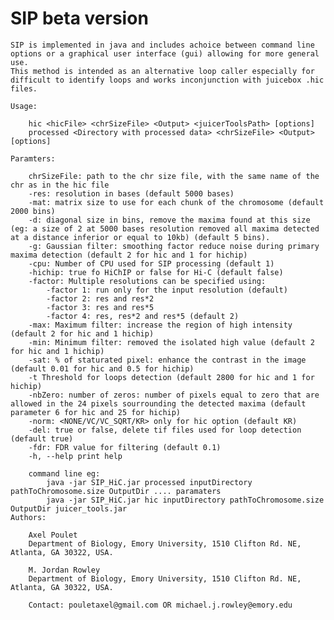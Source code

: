 # SIP beta version
	SIP is implemented in java and includes achoice between command line options or a graphical user interface (gui) allowing for more general use. 
	This method is intended as an alternative loop caller especially for difficult to identify loops and works inconjunction with juicebox .hic files.

	Usage:
	 
	 	hic <hicFile> <chrSizeFile> <Output> <juicerToolsPath> [options]
		processed <Directory with processed data> <chrSizeFile> <Output> [options]

	Paramters:
	
		chrSizeFile: path to the chr size file, with the same name of the chr as in the hic file
		-res: resolution in bases (default 5000 bases)
		-mat: matrix size to use for each chunk of the chromosome (default 2000 bins)
		-d: diagonal size in bins, remove the maxima found at this size (eg: a size of 2 at 5000 bases resolution removed all maxima detected at a distance inferior or equal to 10kb) (default 5 bins).
		-g: Gaussian filter: smoothing factor reduce noise during primary maxima detection (default 2 for hic and 1 for hichip)
		-cpu: Number of CPU used for SIP processing (default 1)
		-hichip: true fo HiChIP or false for Hi-C (default false)
		-factor: Multiple resolutions can be specified using: 
			-factor 1: run only for the input resolution (default)
			-factor 2: res and res*2
			-factor 3: res and res*5
			-factor 4: res, res*2 and res*5 (default 2)
		-max: Maximum filter: increase the region of high intensity (default 2 for hic and 1 hichip)
		-min: Minimum filter: removed the isolated high value (default 2 for hic and 1 hichip)
		-sat: % of staturated pixel: enhance the contrast in the image (default 0.01 for hic and 0.5 for hichip)
		-t Threshold for loops detection (default 2800 for hic and 1 for hichip)
		-nbZero: number of zeros: number of pixels equal to zero that are allowed in the 24 pixels sourrounding the detected maxima (default parameter 6 for hic and 25 for hichip)
		-norm: <NONE/VC/VC_SQRT/KR> only for hic option (default KR)
		-del: true or false, delete tif files used for loop detection (default true)
		-fdr: FDR value for filtering (default 0.1)
		-h, --help print help

		command line eg:
			java -jar SIP_HiC.jar processed inputDirectory pathToChromosome.size OutputDir .... paramaters
			java -jar SIP_HiC.jar hic inputDirectory pathToChromosome.size OutputDir juicer_tools.jar
	Authors:
		
		Axel Poulet
		Department of Biology, Emory University, 1510 Clifton Rd. NE, Atlanta, GA 30322, USA.
		
		M. Jordan Rowley
		Department of Biology, Emory University, 1510 Clifton Rd. NE, Atlanta, GA 30322, USA.
		
		Contact: pouletaxel@gmail.com OR michael.j.rowley@emory.edu